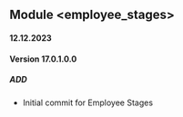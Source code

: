 ## Module <employee_stages>

#### 12.12.2023
#### Version 17.0.1.0.0
##### ADD
- Initial commit for Employee Stages
